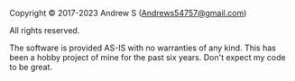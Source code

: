 Copyright © 2017-2023 Andrew S (Andrews54757@gmail.com)

All rights reserved.

The software is provided AS-IS with no warranties of any kind. This has been a hobby project of mine for the past six years. Don't expect my code to be great.